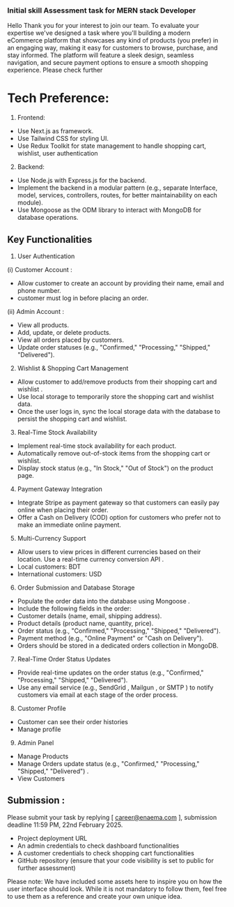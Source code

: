 ### Initial skill Assessment task for MERN stack Developer

Hello
Thank you for your interest to join our team. To evaluate your expertise we've designed a task where you'll building a modern eCommerce platform that showcases any kind of products (you prefer) in an engaging way, making it easy for customers to browse, purchase, and stay informed. The platform will feature a sleek design, seamless navigation, and secure payment options to ensure a smooth shopping experience. Please check further

# Tech Preference:

1. Frontend:

- Use Next.js as framework.
- Use Tailwind CSS for styling UI.
- Use Redux Toolkit for state management to handle shopping cart, wishlist, user authentication

2. Backend:

- Use Node.js with Express.js for the backend.
- Implement the backend in a modular pattern (e.g., separate Interface, model, services, controllers, routes, for better maintainability on each module).
- Use Mongoose as the ODM library to interact with MongoDB for database operations.

## Key Functionalities

1. User Authentication

(i) Customer Account :

- Allow customer to create an account by providing their name, email and phone number.
- customer must log in before placing an order.

(ii) Admin Account :

- View all products.
- Add, update, or delete products.
- View all orders placed by customers.
- Update order statuses (e.g., "Confirmed," "Processing," "Shipped," "Delivered").

2. Wishlist & Shopping Cart Management

- Allow customer to add/remove products from their shopping cart and wishlist .
- Use local storage to temporarily store the shopping cart and wishlist data.
- Once the user logs in, sync the local storage data with the database to persist the shopping cart and wishlist.

3. Real-Time Stock Availability

- Implement real-time stock availability for each product.
- Automatically remove out-of-stock items from the shopping cart or wishlist.
- Display stock status (e.g., "In Stock," "Out of Stock") on the product page.

4. Payment Gateway Integration

- Integrate Stripe as payment gateway so that customers can easily pay online when placing their order.
- Offer a Cash on Delivery (COD) option for customers who prefer not to make an immediate online payment.

5. Multi-Currency Support

- Allow users to view prices in different currencies based on their location. Use a real-time currency conversion API .
- Local customers: BDT
- International customers: USD

6. Order Submission and Database Storage

- Populate the order data into the database using Mongoose .
- Include the following fields in the order:
- Customer details (name, email, shipping address).
- Product details (product name, quantity, price).
- Order status (e.g., "Confirmed," "Processing," "Shipped," "Delivered").
- Payment method (e.g., "Online Payment" or "Cash on Delivery").
- Orders should be stored in a dedicated orders collection in MongoDB.

7. Real-Time Order Status Updates

- Provide real-time updates on the order status (e.g., "Confirmed," "Processing," "Shipped," "Delivered").
- Use any email service (e.g., SendGrid , Mailgun , or SMTP ) to notify customers via email at each stage of the order process.

8. Customer Profile

- Customer can see their order histories
- Manage profile

9. Admin Panel

- Manage Products
- Manage Orders update status (e.g., "Confirmed," "Processing," "Shipped," "Delivered") .
- View Customers

## Submission :

Please submit your task by replying [ career@enaema.com ], submission deadline 11:59 PM, 22nd February 2025.

- Project deployment URL
- An admin credentials to check dashboard functionalities
- A customer credentials to check shopping cart functionalities
- GitHub repository (ensure that your code visibility is set to public for further assessment)

Please note: We have included some assets here to inspire you on how the user interface should look. While it is not mandatory to follow them, feel free to use them as a reference and create your own unique idea.
